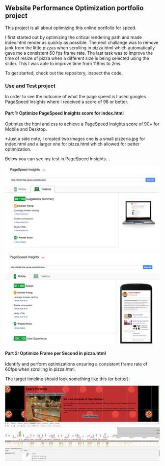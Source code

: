 ## Website Performance Optimization portfolio project

This project is all about optimizing this online portfolio for speed.

I first started out by optimizing the critical rendering path and made index.html render as quickly as possible. The next challange was to remove jank from the little pizzas when scrolling in pizza.html which automatically gave me a consistent 60 fps frame rate. The last task was to improve the time of resize of pizza when a different size is being selected using the slider. This I was able to improve time from 118ms to 2ms.

To get started, check out the repository, inspect the code,

### Use and Test project
In order to see the outcome of what the page speed is I used googles PageSpeed Insights where I received a score of 98 or better.


#### Part 1: Optimize PageSpeed Insights score for index.html

Optimize the html and css to achieve a PageSpeed Insights score of 90+ for Mobile and Desktop.

*Just a side note, I created two images one is a small pizzeria.jpg for index.html and a larger one for pizza.html which allowed for better optimization.

Below you can see my test in PageSpeed Insights.

![image](desktopPageSpeed.png)

![image](mobilePageSpeed.png)

#### Part 2: Optimize Frame per Second in pizza.html

Identify and perform optimizations ensuring a consistent frame rate of 60fps when scrolling in pizza.html.

The target timeline should look something like this (or better):

![image](framePerSec.png)
